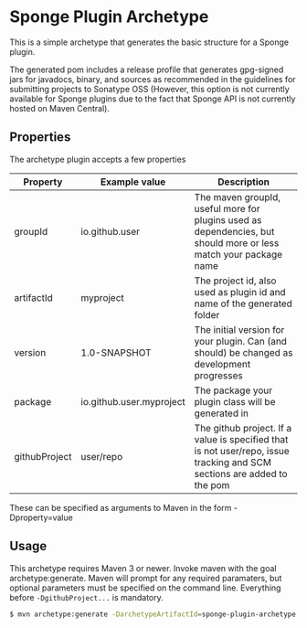 # Sponge Plugin Archetype

This is a simple archetype that generates the basic structure for a Sponge plugin. 

The generated pom includes a release profile that generates gpg-signed jars for javadocs, binary, and sources as recommended in the guidelines for submitting projects to Sonatype OSS (However, this option is not currently available for Sponge plugins due to the fact that Sponge API is not currently hosted on Maven Central).

## Properties
The archetype plugin accepts a few properties

Property      | Example value            | Description
--------------|--------------------------|---------------------------------------------------------------------
groupId       | io.github.user           | The maven groupId, useful more for plugins used as dependencies, but should more or less match your package name
artifactId    | myproject                | The project id, also used as plugin id and name of the generated folder
version       | 1.0-SNAPSHOT             | The initial version for your plugin. Can (and should) be changed as development progresses
package       | io.github.user.myproject | The package your plugin class will be generated in
githubProject | user/repo                | The github project. If a value is specified that is not user/repo, issue tracking and SCM sections are added to the pom 

These can be specified as arguments to Maven in the form -Dproperty=value

## Usage
This archetype requires Maven 3 or newer. Invoke maven with the goal archetype:generate. Maven will prompt for any required paramaters, but optional parameters must be specified on the command line. Everything before `-DgithubProject...` is mandatory.

```bash
$ mvn archetype:generate -DarchetypeArtifactId=sponge-plugin-archetype -DarchetypeGroupId=org.spongepowered -DarchetypeRepository=http://repo.spongepowered.org/maven -DarchetypeVersion=1.2 -DgithubProject=waylon531/spongeparty
```
